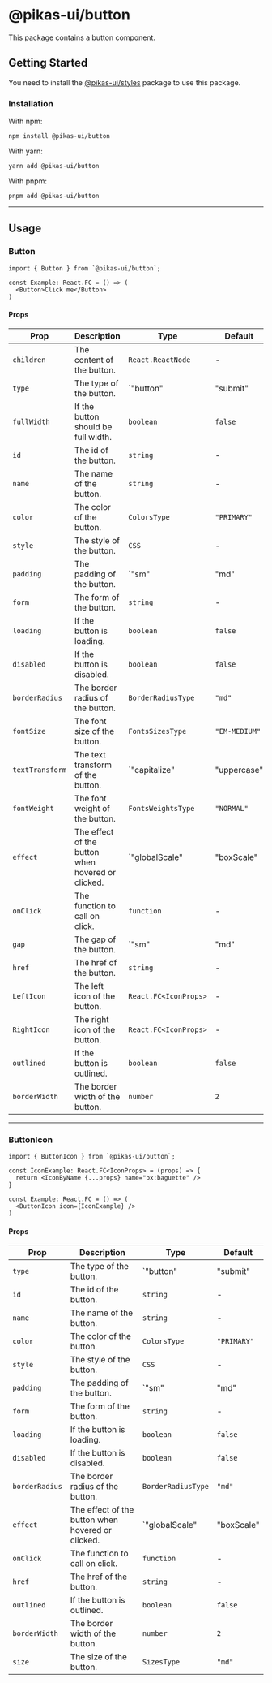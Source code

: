 # @pikas-ui/button

This package contains a button component.

## Getting Started

You need to install the [@pikas-ui/styles](../styles/README.md) package to use this package.

### Installation

With npm:

```
npm install @pikas-ui/button
```

With yarn:

```
yarn add @pikas-ui/button
```

With pnpm:

```
pnpm add @pikas-ui/button
```

---

## Usage

### Button

```tsx
import { Button } from `@pikas-ui/button`;

const Example: React.FC = () => (
  <Button>Click me</Button>
)
```

#### Props

| Prop            | Description                                       | Type                                              | Default       |
|-----------------|---------------------------------------------------|---------------------------------------------------|---------------|
| `children`      | The content of the button.                        | `React.ReactNode`                                 | -             |
| `type`          | The type of the button.                           | `"button" | "submit" | "reset"`                   | ` "button" `  |
| `fullWidth`     | If the button should be full width.               | `boolean`                                         | `false`       |
| `id`            | The id of the button.                             | `string`                                          | -             |
| `name`          | The name of the button.                           | `string`                                          | -             |
| `color`         | The color of the button.                          | `ColorsType`                                      | `"PRIMARY"`   |
| `style`         | The style of the button.                          | `CSS`                                             | -             |
| `padding`       | The padding of the button.                        | `"sm" | "md" | "lg"`                              | `"md"`        |
| `form`          | The form of the button.                           | `string`                                          | -             |
| `loading`       | If the button is loading.                         | `boolean`                                         | `false`       |
| `disabled`      | If the button is disabled.                        | `boolean`                                         | `false`       |
| `borderRadius`  | The border radius of the button.                  | `BorderRadiusType`                                | `"md"`        |
| `fontSize`      | The font size of the button.                      | `FontsSizesType`                                  | `"EM-MEDIUM"` |
| `textTransform` | The text transform of the button.                 | `"capitalize" | "uppercase" | "default" | "none"` | `"default"`   |
| `fontWeight`    | The font weight of the button.                    | `FontsWeightsType`                                | `"NORMAL"`    |
| `effect`        | The effect of the button when hovered or clicked. | `"globalScale" | "boxScale" | "opacity"`          | `"opacity"`   |
| `onClick`       | The function to call on click.                    | `function`                                        | -             |
| `gap`           | The gap of the button.                            | `"sm" | "md" | "lg"`                              | `"md"`        |
| `href`          | The href of the button.                           | `string`                                          | -             |
| `LeftIcon`      | The left icon of the button.                      | `React.FC<IconProps>`                             | -             |
| `RightIcon`     | The right icon of the button.                     | `React.FC<IconProps>`                             | -             |
| `outlined`      | If the button is outlined.                        | `boolean`                                         | `false`       |
| `borderWidth`   | The border width of the button.                   | `number`                                          | `2`           |

---

### ButtonIcon

```tsx
import { ButtonIcon } from `@pikas-ui/button`;

const IconExample: React.FC<IconProps> = (props) => {
  return <IconByName {...props} name="bx:baguette" />
}

const Example: React.FC = () => (
  <ButtonIcon icon={IconExample} />
)
```

#### Props
| Prop           | Description                                       | Type                                     | Default     |
|----------------|---------------------------------------------------|------------------------------------------|-------------|
| `type`         | The type of the button.                           | `"button" | "submit" | "reset"`          | `"button"`  |
| `id`           | The id of the button.                             | `string`                                 | -           |
| `name`         | The name of the button.                           | `string`                                 | -           |
| `color`        | The color of the button.                          | `ColorsType`                             | `"PRIMARY"` |
| `style`        | The style of the button.                          | `CSS`                                    | -           |
| `padding`      | The padding of the button.                        | `"sm" | "md" | "lg"`                     | `"md"`      |
| `form`         | The form of the button.                           | `string`                                 | -           |
| `loading`      | If the button is loading.                         | `boolean`                                | `false`     |
| `disabled`     | If the button is disabled.                        | `boolean`                                | `false`     |
| `borderRadius` | The border radius of the button.                  | `BorderRadiusType`                       | `"md"`      |
| `effect`       | The effect of the button when hovered or clicked. | `"globalScale" | "boxScale" | "opacity"` | `"opacity"` |
| `onClick`      | The function to call on click.                    | `function`                               | -           |
| `href`         | The href of the button.                           | `string`                                 | -           |
| `outlined`     | If the button is outlined.                        | `boolean`                                | `false`     |
| `borderWidth`  | The border width of the button.                   | `number`                                 | `2`         |
| `size`         | The size of the button.                           | `SizesType`                              | `"md"`      |
